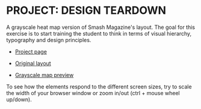# PROJECT: DESIGN TEARDOWN
A grayscale heat map version of Smash Magazine's layout. The goal for this exercise is to start training the student to think in terms of visual hierarchy, typography and design principles.

- [Project page](https://www.theodinproject.com/courses/html5-and-css3/lessons/design-teardown)

- [Original layout](https://web.archive.org/web/20180430214437/https://www.smashingmagazine.com/)

- [Grayscale map preview](https://htmlpreview.github.io/?https://github.com/nmacawile/smash-magazine-layout/blob/master/smash.html)

To see how the elements respond to the different screen sizes, try to scale the width of your browser window or zoom in/out (ctrl + mouse wheel up/down).